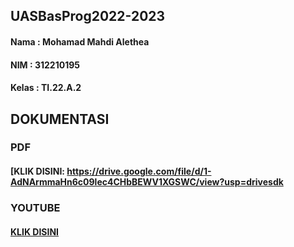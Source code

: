 ## UASBasProg2022-2023
#### Nama : Mohamad Mahdi Alethea
#### NIM : 312210195
#### Kelas : TI.22.A.2
## DOKUMENTASI
### PDF
#### [KLIK DISINI: https://drive.google.com/file/d/1-AdNArmmaHn6c09lec4CHbBEWV1XGSWC/view?usp=drivesdk
### YOUTUBE
#### [KLIK DISINI](https://youtu.be/YS9_QPMf4k4)
